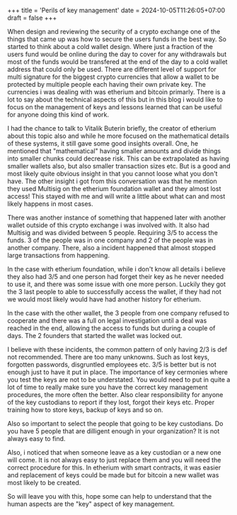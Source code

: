 +++
title = 'Perils of key management'
date = 2024-10-05T11:26:05+07:00
draft = false
+++

When design and reviewing the security of a crypto exchange one of the things that came up was how to secure the users funds in the best way. So started to think about a cold wallet  design. Where just a fraction of the users fund would be online during the day to cover for any withdrawals but most of the funds would be transfered at the end of the day to a cold wallet address that could only be used. There are different level of support for multi signature for the biggest crypto currencies that allow  a wallet to be protected by multiple people each having their own private key. The currencies i was dealing with was etherium and bitcoin primarly. There is a lot to say about the technical aspects of this but in this blog i would like to focus on the management of keys and lessons learned that can be useful for anyone doing this kind of work. 

I had the chance to talk to Vitalik Buterin briefly, the creator of etherium about this topic also and while he more focused on the mathematical details of these systems, it still gave some good insights overall. One, he mentioned that "mathematical" having smaller amounts and divide things into smaller chunks could decrease risk. This can be extrapolated as having smaller wallets also, but also smaller transaction sizes etc. But is a good and most likely quite obvious insight in that you cannot loose what you don't have. The other insight i got from this conversation was that he mention they used Multisig on the etherium foundation wallet and they almost lost access! This stayed with me and will write a little about what can and most likely happens in most cases. 

There was another instance of something that happened later with another wallet outside of this crypto exchange i was involved with. It also had Multisig and was divided between 5 people. Requiring 3/5 to access the funds. 3 of the people was in one company and 2 of the people was in another company. There, also a incident happened that almost stopped large transactions from happening. 

In the case with etherium foundation, while i don't know all details i believe they also had 3/5 and one person had forget their key as he never needed to use it, and there was some issue with one more person. Luckily they got the 3 last people to able to successfully access the wallet, if they had not we would most likely would have had another history for etherium. 

In the case with the other wallet, the 3 people from one company refused to cooperate and there was a full on legal investigation until a deal was reached in the end, allowing the access to funds but during a couple of days. The 2 founders that started the wallet was locked out. 

I believe with these incidents, the common pattern of only having 2/3 is def not recommended. There are too many unknowns. Such as lost keys, forgotten passwords, disgruntled employees etc. 3/5 is better but is not enough just to have it put in place. The importance of key cermonies where you test the keys are not to be understated. You would need to put in quite a lot of time to really make sure you have the correct key management procedures, the more often the better. Also clear responsibility for anyone of the key custodians to report if they lost, forgot their keys etc. Proper training how to store keys, backup of keys and so on.

Also so important to select the people that going to be key custodians. Do you have 5 people that are dilligent enough in your organization? It is not always easy to find. 

Also, i noticed that when someone leave as a key custodian or a new one will come. It is not always easy to just replace them and you will need the correct procedure for this. In etherium with smart contracts, it was easier and replacement of keys could be made but for bitcoin a new wallet was most likely to be created.

So will leave you with this, hope some can help to understand that the human aspects are the "key" aspect of key management.

